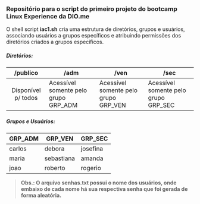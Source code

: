 ### Repositório para o script do primeiro projeto do bootcamp Linux Experience da DIO.me

O shell script **iac1.sh** cria uma estrutura de diretórios, grupos e usuários, associando usuários a grupos específicos e atribuindo permissões dos diretórios criados a grupos específicos.

##### Diretórios:

|      /publico       | /adm                                 | /ven                                 | /sec                                 |
| :-----------------: | ------------------------------------ | ------------------------------------ | ------------------------------------ |
| Disponível p/ todos | Acessível somente pelo grupo GRP_ADM | Acessível somente pelo grupo GRP_VEN | Acessível somente pelo grupo GRP_SEC |

##### Grupos e Usuários:

| GRP_ADM | GRP_VEN    | GRP_SEC  |
| ------- | ---------- | -------- |
| carlos  | debora     | josefina |
| maria   | sebastiana | amanda   |
| joao    | roberto    | rogerio  |

> **Obs.: O arquivo senhas.txt possui o nome dos usuários, onde embaixo de cada nome há sua respectiva senha que foi gerada de forma aleatória.**
